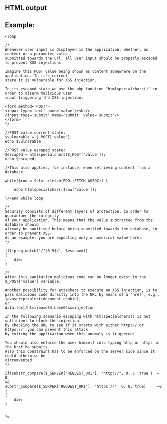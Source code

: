 
HTML output
-------

## Example:


    <?php

	/*
	Whenever user input is displayed in the application, whether, as content or a parameter value 
	submitted towards the url, all user input should be properly escaped to prevent XSS injections.

	Imagine this POST value being shown as content somewhere on the application. In it's current 
	state it is vulnerable for XSS injection. 

	In its escaped state we use the php function "htmlspecialchars()" in order to disarm malicious user 
	input triggering the XSS injection.

	<form method='POST'>
	<input type='text' name='value'/><br/>
	<input type='submit' name='submit' value='submit'/>
	</form>
	*/
 
	//POST value current state:
	$vulnerable = $_POST['value'];
	echo $vulnarable

	//POST value escaped state:
	$escaped = htmlspecialchars($_POST['value']);
	echo $escaped;

	//This also applies, for instance, when retrieving content from a database:

	while($row = $stmt->fetch(PDO::FETCH_ASSOC)) {

		echo htmlspecialchars($row['value']);

	}//end while loop

	/*
	Security consists of different layers of protection, in order to guarantuee the integrity
	of your application. This means that the value subtracted from the database should
	already be sanitised before being submitted towards the database, in order to prevent XSS.
	As an example, you are expecting only a numerical value here:
	*/

	if(!preg_match('/^[0-9]/', $escaped))
	{
		die;
	}

	/*
	After this sanitation malicious code can no longer exist in the $_POST['value'] variable.

	Another possibility for attackers to execute an XSS injection, is to pass malicious code directly into the URL by means of a "href", e.g.:
	javascript:alert(document.cookie);
	or
	data:text/html;base64,base64xssinjection

	In the following scenario escaping with htmlspecialchars() is not sufficient to block the injection.
	By checking the URL to see if it starts with either http:// or https://, you can prevent this attack 
	by exiting the application when this anomaly is triggered: 
	
	You should also enforce the user himself into typing http or https in the href he submits.
	Also this constraint has to be enforced on the server side since it could otherwise be 
	circumvented.
	*/ 

	if(substr_compare($_SERVER['REQUEST_URI'], "http://", 0, 7, true ) != 0
	&&
	substr_compare($_SERVER['REQUEST_URI'], "https://", 0, 8, true)    !=0 )  
	{
		die;
	}
	

	?>


	
